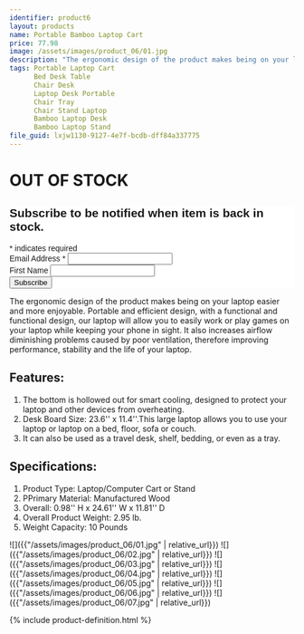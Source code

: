 ```yaml
---
identifier: product6
layout: products
name: Portable Bamboo Laptop Cart
price: 77.98
image: /assets/images/product_06/01.jpg
description: "The ergonomic design of the product makes being on your laptop easier and more enjoyable. Portable and efficient design, with a functional design..."
tags: Portable Laptop Cart
      Bed Desk Table
      Chair Desk
      Laptop Desk Portable
      Chair Tray
      Chair Stand Laptop
      Bamboo Laptop Desk
      Bamboo Laptop Stand
file_guid: lxjw1130-9127-4e7f-bcdb-dff84a337775
---
```


<h1>OUT OF STOCK</h1>
<!-- Begin Mailchimp Signup Form -->
<link href="//cdn-images.mailchimp.com/embedcode/classic-10_7.css" rel="stylesheet" type="text/css">
<style type="text/css">
	#mc_embed_signup{background:#fff; clear:left; font:14px Helvetica,Arial,sans-serif; }
	/* Add your own Mailchimp form style overrides in your site stylesheet or in this style block.
	   We recommend moving this block and the preceding CSS link to the HEAD of your HTML file. */
</style>
<div id="mc_embed_signup">
<form action="https://mylaptopstands.us18.list-manage.com/subscribe/post?u=7132be25086ce9a61ecb552e4&amp;id=9f761ad23e" method="post" id="mc-embedded-subscribe-form" name="mc-embedded-subscribe-form" class="validate" target="_blank" novalidate>
    <div id="mc_embed_signup_scroll">
	<h2>Subscribe to be notified when item is back in stock.</h2>
<div class="indicates-required"><span class="asterisk">*</span> indicates required</div>
<div class="mc-field-group">
	<label for="mce-EMAIL">Email Address  <span class="asterisk">*</span>
</label>
	<input type="email" value="" name="EMAIL" class="required email" id="mce-EMAIL">
</div>
<div class="mc-field-group">
	<label for="mce-FNAME">First Name </label>
	<input type="text" value="" name="FNAME" class="" id="mce-FNAME">
</div>
	<div id="mce-responses" class="clear">
		<div class="response" id="mce-error-response" style="display:none"></div>
		<div class="response" id="mce-success-response" style="display:none"></div>
	</div>    <!-- real people should not fill this in and expect good things - do not remove this or risk form bot signups-->
    <div style="position: absolute; left: -5000px;" aria-hidden="true"><input type="text" name="b_7132be25086ce9a61ecb552e4_9f761ad23e" tabindex="-1" value=""></div>
    <div class="clear"><input type="submit" value="Subscribe" name="subscribe" id="mc-embedded-subscribe" class="button"></div>
    </div>
</form>
</div>
<script type='text/javascript' src='//s3.amazonaws.com/downloads.mailchimp.com/js/mc-validate.js'></script><script type='text/javascript'>(function($) {window.fnames = new Array(); window.ftypes = new Array();fnames[0]='EMAIL';ftypes[0]='email';fnames[1]='FNAME';ftypes[1]='text';}(jQuery));var $mcj = jQuery.noConflict(true);</script>
<!--End mc_embed_signup-->


The ergonomic design of the product makes being on your laptop easier and more enjoyable. Portable and efficient design, with a functional and functional design, our laptop will allow you to easily work or play games on your laptop while keeping your phone in sight. It also increases airflow diminishing problems caused by poor ventilation, therefore improving performance, stability and the life of your laptop.

## Features:
1. The bottom is hollowed out for smart cooling, designed to protect your laptop and other devices from overheating.
2. Desk Board Size: 23.6'' x 11.4''.This large laptop allows you to use your laptop or laptop on a bed, floor, sofa or couch.
3. It can also be used as a travel desk, shelf, bedding, or even as a tray.



## Specifications:
1. Product Type: Laptop/Computer Cart or Stand
2. PPrimary Material: Manufactured Wood
3. Overall: 0.98'' H x 24.61'' W x 11.81'' D
4. Overall Product Weight: 2.95 lb.
5. Weight Capacity: 10 Pounds

![]({{"/assets/images/product_06/01.jpg" | relative_url}})
![]({{"/assets/images/product_06/02.jpg" | relative_url}})
![]({{"/assets/images/product_06/03.jpg" | relative_url}})
![]({{"/assets/images/product_06/04.jpg" | relative_url}})
![]({{"/assets/images/product_06/05.jpg" | relative_url}})
![]({{"/assets/images/product_06/06.jpg" | relative_url}})
![]({{"/assets/images/product_06/07.jpg" | relative_url}})

<div class="call">
        {% include product-definition.html %}
</div>
<br>
<div class="powr-reviews" id="024debe5_1589128446"></div><script src="https://www.powr.io/powr.js?platform=embed"></script>